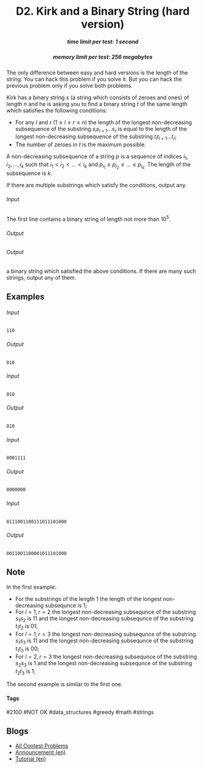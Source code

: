 <h1 style='text-align: center;'> D2. Kirk and a Binary String (hard version)</h1>

<h5 style='text-align: center;'>time limit per test: 1 second</h5>
<h5 style='text-align: center;'>memory limit per test: 256 megabytes</h5>

The only difference between easy and hard versions is the length of the string. You can hack this problem if you solve it. But you can hack the previous problem only if you solve both problems.

Kirk has a binary string $s$ (a string which consists of zeroes and ones) of length $n$ and he is asking you to find a binary string $t$ of the same length which satisfies the following conditions:

* For any $l$ and $r$ ($1 \leq l \leq r \leq n$) the length of the longest non-decreasing subsequence of the substring $s_{l}s_{l+1} \ldots s_{r}$ is equal to the length of the longest non-decreasing subsequence of the substring $t_{l}t_{l+1} \ldots t_{r}$;
* The number of zeroes in $t$ is the maximum possible.

A non-decreasing subsequence of a string $p$ is a sequence of indices $i_1, i_2, \ldots, i_k$ such that $i_1 < i_2 < \ldots < i_k$ and $p_{i_1} \leq p_{i_2} \leq \ldots \leq p_{i_k}$. The length of the subsequence is $k$.

If there are multiple substrings which satisfy the conditions, output any.

###### Input

The first line contains a binary string of length not more than $10^5$.

###### Output

###### Output

 a binary string which satisfied the above conditions. If there are many such strings, output any of them.

## Examples

###### Input


```text
110
```
###### Output


```text
010
```
###### Input


```text
010
```
###### Output


```text
010
```
###### Input


```text
0001111
```
###### Output


```text
0000000
```
###### Input


```text
0111001100111011101000
```
###### Output


```text
0011001100001011101000
```
## Note

In the first example: 

* For the substrings of the length $1$ the length of the longest non-decreasing subsequnce is $1$;
* For $l = 1, r = 2$ the longest non-decreasing subsequnce of the substring $s_{1}s_{2}$ is $11$ and the longest non-decreasing subsequnce of the substring $t_{1}t_{2}$ is $01$;
* For $l = 1, r = 3$ the longest non-decreasing subsequnce of the substring $s_{1}s_{3}$ is $11$ and the longest non-decreasing subsequnce of the substring $t_{1}t_{3}$ is $00$;
* For $l = 2, r = 3$ the longest non-decreasing subsequnce of the substring $s_{2}s_{3}$ is $1$ and the longest non-decreasing subsequnce of the substring $t_{2}t_{3}$ is $1$;

The second example is similar to the first one.



#### Tags 

#2100 #NOT OK #data_structures #greedy #math #strings 

## Blogs
- [All Contest Problems](../Codeforces_Round_581_(Div._2).md)
- [Announcement (en)](../blogs/Announcement_(en).md)
- [Tutorial (en)](../blogs/Tutorial_(en).md)
